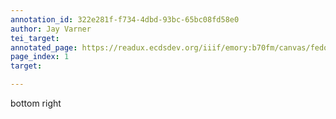 ```yaml
---
annotation_id: 322e281f-f734-4dbd-93bc-65bc08fd58e0
author: Jay Varner
tei_target: 
annotated_page: https://readux.ecdsdev.org/iiif/emory:b70fm/canvas/fedora:emory:gz6dp
page_index: 1
target: 

---
```

<p>bottom right</p>